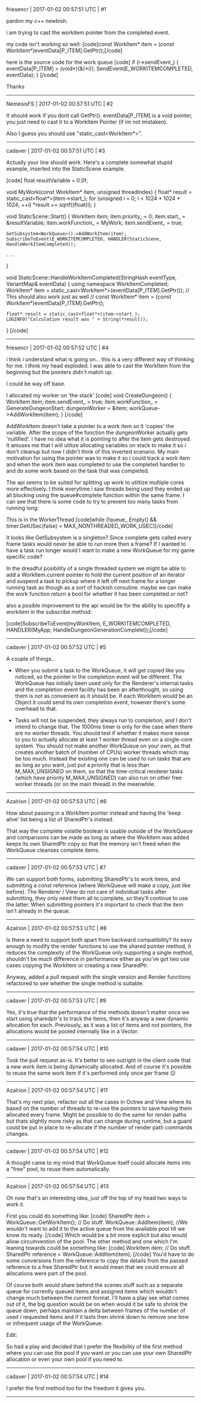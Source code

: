 friesencr | 2017-01-02 00:57:51 UTC | #1

pardon my c++ newbish.

i am trying to cast the workitem pointer from the completed event.

my code isn't working so well:
[code]const WorkItem* item = (const WorkItem*)eventData[P_ITEM].GetPtr();[/code]

here is the source code for the work queue
[code]
if (i->sendEvent_)
{
    eventData[P_ITEM] = (void*)(&(*i));
    SendEvent(E_WORKITEMCOMPLETED, eventData);
}
[/code]
 
Thanks

-------------------------

NemesisFS | 2017-01-02 00:57:51 UTC | #2

It should work if you dont call GetPtr(). eventData[P_ITEM] is a void pointer, you just need to cast it to a WorkItem Pointer (if im not mistaken).

Also I guess you should use "static_cast<WorkItem*>".

-------------------------

cadaver | 2017-01-02 00:57:51 UTC | #3

Actually your line should work. Here's a complete somewhat stupid example, inserted into the StaticScene example.

[code]
float resultVariable = 0.0f;

void MyWork(const WorkItem* item, unsigned threadIndex)
{
    float* result = static_cast<float*>(item->start_);
    for (unsigned i = 0; i < 1024 * 1024 * 1024; ++i)
        *result += sqrtf((float)i);
}

void StaticScene::Start()
{
    WorkItem item;
    item.priority_ = 0;
    item.start_ = &resultVariable;
    item.workFunction_ = MyWork;
    item.sendEvent_ = true;
    
    GetSubsystem<WorkQueue>()->AddWorkItem(item);
    SubscribeToEvent(E_WORKITEMCOMPLETED, HANDLER(StaticScene, HandleWorkItemCompleted));

    ...
}

void StaticScene::HandleWorkItemCompleted(StringHash eventType, VariantMap& eventData)
{
    using namespace WorkItemCompleted;
    WorkItem* item = static_cast<WorkItem*>(eventData[P_ITEM].GetPtr());
    // This should also work just as well
    // const WorkItem* item = (const WorkItem*)eventData[P_ITEM].GetPtr(); 
    
    float* result = static_cast<float*>(item->start_);
    LOGINFO("Calculation result was " + String(*result));
}
[/code]

-------------------------

friesencr | 2017-01-02 00:57:52 UTC | #4

i think i understand what is going on...  this is a very different way of thinking for me.  I think my head exploded.  I was able to cast the WorkItem from the beginning but the pointers didn't match up.

I could be way off base.

I allocated my worker on 'the stack'
[code]
	void CreateDungeon()
	{
		WorkItem item;
		item.sendEvent_ = true;
		item.workFunction_ = GenerateDungeonStart;
		dungeonWorker = &item;
		workQueue->AddWorkItem(item);
	}
[/code]

AddWorkItem doesn't take a pointer to a work item so it 'copies' the variable.  After the scope of the function the dungeonWorker actually gets 'nullified'.  I have no idea what it is pointing to after the item gets destroyed.  It amuses me that I will utilize allocating variables on stack to make it so i don't cleanup but now I didn't think of this inverted scenario.  My main motivation for using the pointer was to make it so i could track a work item and when the work item was completed to use the completed handler to and do some work based on the task that was completed.

The api seems to be suited for splitting up work to utiltize multiple cores more effectively.  I think everytime i saw threads being used they ended up all blocking using the queue#complete function within the same frame.  I can see that there is some code to try to prevent too many tasks from running long:

This is in the WorkerThread
[code]while (!queue_.Empty() && timer.GetUSec(false) < MAX_NONTHREADED_WORK_USEC)[/code]

It looks like GetSubsystem<WorkQueue> is a singleton?  Since complete gets called every frame tasks would never be able to run more then a frame?  If I wanted to have a task run longer would I want to make a new WorkQueue for my game specific code?

In the dreadful posibility of a single threaded system we might be able to add a WorkItem.current pointer to hold the current position of an iterator and suspend a task to pickup where it left off next frame for a longer running task as though as a sort of hackish coroutine.   maybe we can make the work function return a bool for whether it has been completed or not?

also a posible improvement to the api would be for the ability to specifify a workitem in the subscribe method:

[code]SubscribeToEvent(myWorkItem, E_WORKITEMCOMPLETED, HANDLER(MyApp, HandleDungeonGenerationComplete));[/code]

-------------------------

cadaver | 2017-01-02 00:57:52 UTC | #5

A couple of things..

- When you submit a task to the WorkQueue, it will get copied like you noticed, so the pointer in the completion event will be different. The WorkQueue has initially been used only for the Renderer's internal tasks and the completion event facility has been an afterthought, so using them is not as convenient as it should be. If each WorkItem would be an Object it could send its own completion event, however there's some overhead to that.

- Tasks will not be suspended, they always run to completion, and I don't intend to change that. The 1000ms timer is only for the case when there are no worker threads. You should test if whether it makes more sense to you to actually allocate at least 1 worker thread even on a single-core system. You should not make another WorkQueue on your own, as that creates another batch of (number of CPUs) worker threads which may be too much. Instead the existing one can be used to run tasks that are as long as you want, just put a priority that is less than M_MAX_UNSIGNED on them, so that the time-critical renderer tasks (which have priority M_MAX_UNSIGNED) can also run on other free worker threads (or on the main thread) in the meanwhile.

-------------------------

Azalrion | 2017-01-02 00:57:53 UTC | #6

How about passing in a WorkItem pointer instead and having the 'keep alive' list being a list of SharedPtr<WorkItem>'s instead.

That way the complete volatile boolean is usable outside of the WorkQueue and comparisons can be made as long as where the WorkItem was added keeps its own SharedPtr copy so that the memory isn't freed when the WorkQueue cleanses complete items.

-------------------------

cadaver | 2017-01-02 00:57:53 UTC | #7

We can support both forms, submitting SharedPtr's to work items, and submitting a const reference (where WorkQueue will make a copy, just like before). The Renderer / View do not care of individual tasks after submitting, they only need them all to complete, so they'll continue to use the latter. When submitting pointers it's important to check that the item isn't already in the queue.

-------------------------

Azalrion | 2017-01-02 00:57:53 UTC | #8

Is there a need to support both apart from backward compatibility? Its easy enough to modify the render functions to use the shared pointer method, it reduces the complexity of the WorkQueue only supporting a single method, shouldn't be much difference in performance either as you've got two use cases copying the WorkItem or creating a new SharedPtr<WorkItem>.

Anyway, added a pull request with the single version and Render functions refactored to see whether the single method is suitable.

-------------------------

cadaver | 2017-01-02 00:57:53 UTC | #9

Yes, it's true that the performance of the methods doesn't matter once we start using sharedptr's to track the items, then it's anyway a new dynamic allocation for each. Previously, as it was a list of items and not pointers, the allocations would be pooled internally like in a Vector.

-------------------------

cadaver | 2017-01-02 00:57:54 UTC | #10

Took the pull request as-is. It's better to see outright in the client code that a new work item is being dynamically allocated. And of course it's possible to reuse the same work item if it's performed only once per frame :wink:

-------------------------

Azalrion | 2017-01-02 00:57:54 UTC | #11

That's my next plan, refactor out all the cases in Octree and View where its based on the number of threads to re-use the pointers to save having them allocated every frame. Might be possible to do the same for render paths but thats slightly more risky as that can change during runtime, but a guard could be put in place to re-allocate if the number of render path commands changes.

-------------------------

cadaver | 2017-01-02 00:57:54 UTC | #12

A thought came to my mind that WorkQueue itself could allocate items into a "free" pool, to reuse them automatically.

-------------------------

Azalrion | 2017-01-02 00:57:54 UTC | #13

Oh now that's an interesting idea, just off the top of my head two ways to work it.

First you could do something like:
[code]
SharedPtr<WorkItem> item = WorkQueue::GetWorkItem();
// Do stuff.
WorkQueue::AddItem(item); //We wouldn't want to add it to the active queue from the available pool till we know its ready.
[/code]
Which would be a bit more explicit but also would allow circumvention of the pool. The other method and one which I'm leaning towards could be something like:
[code]
WorkItem item;
// Do stuff.
SharedPtr<WorkItem> reference = WorkQueue::AddItem(item);
[/code]
You'd have to do some conversions from the reference to copy the details from the passed reference to a free SharedPtr but it would mean that we could ensure all allocations were part of the pool.

Of course both would share behind the scenes stuff such as a separate queue for currently queued items and assigned items which wouldn't change much between the current format. I'll have a play see what comes out of it, the big question would be on when would it be safe to shrink the queue down, perhaps maintain a delta between frames of the number of used / requested items and if it lasts then shrink down to remove one time or infrequent usage of the WorkQueue.

Edit:

So had a play and decided that I prefer the flexibility of the first method where you can use the pool if you want or you can use your own SharedPtr allocation or even your own pool if you need to.

-------------------------

cadaver | 2017-01-02 00:57:54 UTC | #14

I prefer the first method too for the freedom it gives you.

-------------------------

